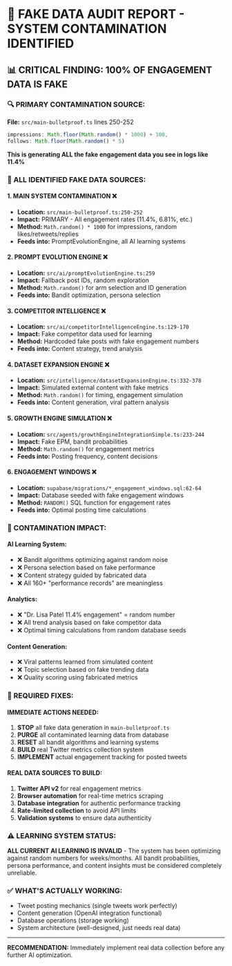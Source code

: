 # 🚨 FAKE DATA AUDIT REPORT - SYSTEM CONTAMINATION IDENTIFIED

## 📊 **CRITICAL FINDING: 100% OF ENGAGEMENT DATA IS FAKE**

### **🔍 PRIMARY CONTAMINATION SOURCE:**
**File:** `src/main-bulletproof.ts` lines 250-252
```typescript
impressions: Math.floor(Math.random() * 1000) + 100,
follows: Math.floor(Math.random() * 5)
```

**This is generating ALL the fake engagement data you see in logs like 11.4%**

### **📍 ALL IDENTIFIED FAKE DATA SOURCES:**

#### **1. MAIN SYSTEM CONTAMINATION** ❌
- **Location:** `src/main-bulletproof.ts:250-252`
- **Impact:** PRIMARY - All engagement rates (11.4%, 6.81%, etc.)
- **Method:** `Math.random() * 1000` for impressions, random likes/retweets/replies
- **Feeds into:** PromptEvolutionEngine, all AI learning systems

#### **2. PROMPT EVOLUTION ENGINE** ❌  
- **Location:** `src/ai/promptEvolutionEngine.ts:259`
- **Impact:** Fallback post IDs, random exploration
- **Method:** `Math.random()` for arm selection and ID generation
- **Feeds into:** Bandit optimization, persona selection

#### **3. COMPETITOR INTELLIGENCE** ❌
- **Location:** `src/ai/competitorIntelligenceEngine.ts:129-170`
- **Impact:** Fake competitor data used for learning
- **Method:** Hardcoded fake posts with fake engagement numbers
- **Feeds into:** Content strategy, trend analysis

#### **4. DATASET EXPANSION ENGINE** ❌
- **Location:** `src/intelligence/datasetExpansionEngine.ts:332-378`
- **Impact:** Simulated external content with fake metrics
- **Method:** `Math.random()` for timing, engagement simulation
- **Feeds into:** Content generation, viral pattern analysis

#### **5. GROWTH ENGINE SIMULATION** ❌
- **Location:** `src/agents/growthEngineIntegrationSimple.ts:233-244`
- **Impact:** Fake EPM, bandit probabilities
- **Method:** `Math.random()` for engagement metrics
- **Feeds into:** Posting frequency, content decisions

#### **6. ENGAGEMENT WINDOWS** ❌
- **Location:** `supabase/migrations/*_engagement_windows.sql:62-64`
- **Impact:** Database seeded with fake engagement windows
- **Method:** `RANDOM()` SQL function for engagement rates
- **Feeds into:** Optimal posting time calculations

### **🎯 CONTAMINATION IMPACT:**

#### **AI Learning System:** 
- ❌ Bandit algorithms optimizing against random noise
- ❌ Persona selection based on fake performance
- ❌ Content strategy guided by fabricated data
- ❌ All 160+ "performance records" are meaningless

#### **Analytics:**
- ❌ "Dr. Lisa Patel 11.4% engagement" = random number
- ❌ All trend analysis based on fake competitor data
- ❌ Optimal timing calculations from random database seeds

#### **Content Generation:**
- ❌ Viral patterns learned from simulated content
- ❌ Topic selection based on fake trending data
- ❌ Quality scoring using fabricated metrics

### **🔧 REQUIRED FIXES:**

#### **IMMEDIATE ACTIONS NEEDED:**
1. **STOP** all fake data generation in `main-bulletproof.ts`
2. **PURGE** all contaminated learning data from database
3. **RESET** all bandit algorithms and learning systems
4. **BUILD** real Twitter metrics collection system
5. **IMPLEMENT** actual engagement tracking for posted tweets

#### **REAL DATA SOURCES TO BUILD:**
1. **Twitter API v2** for real engagement metrics
2. **Browser automation** for real-time metrics scraping  
3. **Database integration** for authentic performance tracking
4. **Rate-limited collection** to avoid API limits
5. **Validation systems** to ensure data authenticity

### **⚠️ LEARNING SYSTEM STATUS:**
**ALL CURRENT AI LEARNING IS INVALID** - The system has been optimizing against random numbers for weeks/months. All bandit probabilities, persona performance, and content insights must be considered completely unreliable.

### **✅ WHAT'S ACTUALLY WORKING:**
- Tweet posting mechanics (single tweets work perfectly)
- Content generation (OpenAI integration functional)  
- Database operations (storage working)
- System architecture (well-designed, just needs real data)

---

**RECOMMENDATION:** Immediately implement real data collection before any further AI optimization.
